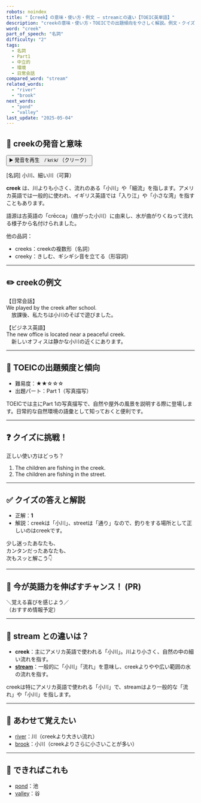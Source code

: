 ```yaml
---
robots: noindex
title: "【creek】の意味・使い方・例文 ― streamとの違い【TOEIC英単語】"
description: "creekの意味・使い方・TOEICでの出題傾向をやさしく解説。例文・クイズ付きでstreamとの違いもわかりやすく学べます。"
word: "creek"
part_of_speech: "名詞"
difficulty: "2"
tags:
  - 名詞
  - Part1
  - 中立的
  - 環境
  - 日常会話
compared_word: "stream"
related_words:
  - "river"
  - "brook"
next_words:
  - "pond"
  - "valley"
last_update: "2025-05-04"
---
```


## 🔰 creekの発音と意味

<button class="play-audio" onclick="playTTS('creek')">
  <span class="play-audio-main">
    ▶️ 発音を再生　/ˈkriːk/
  </span>
  <span class="play-audio-sub">
    （クリーク）
  </span>
</button>

[名詞] 小川、細い川（可算）

**creek** は、川よりも小さく、流れのある「小川」や「細流」を指します。アメリカ英語では一般的に使われ、イギリス英語では「入り江」や「小さな湾」を指すこともあります。

語源は古英語の「crēcca」（曲がった小川）に由来し、水が曲がりくねって流れる様子から名付けられました。

他の品詞：  
- creeks：creekの複数形（名詞）
- creeky：きしむ、ギシギシ音を立てる（形容詞）

---

## ✏️ creekの例文

【日常会話】  
We played by the creek after school.  
　放課後、私たちは小川のそばで遊びました。

【ビジネス英語】  
The new office is located near a peaceful creek.  
　新しいオフィスは静かな小川の近くにあります。

---

## 🎯 TOEICの出題頻度と傾向

- 難易度：★★☆☆☆
- 出題パート：Part 1（写真描写）

TOEICでは主にPart 1の写真描写で、自然や屋外の風景を説明する際に登場します。日常的な自然環境の語彙として知っておくと便利です。

---

## ❓ クイズに挑戦！

正しい使い方はどっち？

1. The children are fishing in the creek.  
2. The children are fishing in the street.

---

## ✅ クイズの答えと解説

- 正解：**1**
- 解説：creekは「小川」、streetは「通り」なので、釣りをする場所として正しいのはcreekです。

少し迷ったあなたも、  
カンタンだったあなたも、  
次もスッと解こう👇️

---

## 🚀 今が英語力を伸ばすチャンス！ (PR)

<div class="info-center">
＼覚える喜びを感じよう／<br>  
（おすすめ情報予定）
</div>

---

## 🤔  stream との違いは？

- **creek**：主にアメリカ英語で使われる「小川」。川より小さく、自然の中の細い流れを指す。
- **[stream](/word/stream)**：一般的に「小川」「流れ」を意味し、creekよりやや広い範囲の水の流れを指す。

creekは特にアメリカ英語で使われる「小川」で、streamはより一般的な「流れ」や「小川」を指します。

---

## 🧩 あわせて覚えたい

- [river](/word/river)：川（creekより大きい流れ）
- [brook](/word/brook)：小川（creekよりさらに小さいことが多い）

---

## 📖 できればこれも

- [pond](/word/pond)：池
- [valley](/word/valley)：谷

<!-- cvid: aid27_bid42 -->
